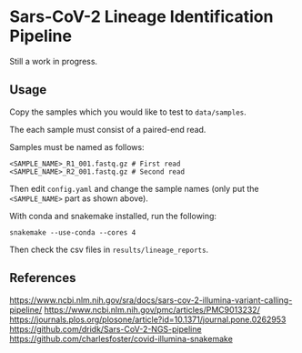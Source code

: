 # Sars-CoV-2 Lineage Identification Pipeline

Still a work in progress.

## Usage

Copy the samples which you would like to test to `data/samples`.

The each sample must consist of a paired-end read.

Samples must be named as follows:

```
<SAMPLE_NAME>_R1_001.fastq.gz # First read
<SAMPLE_NAME>_R2_001.fastq.gz # Second read
```

Then edit `config.yaml` and change the sample names (only put the `<SAMPLE_NAME>` part as shown above).

With conda and snakemake installed, run the following:

```
snakemake --use-conda --cores 4
```

Then check the csv files in `results/lineage_reports`.

## References
https://www.ncbi.nlm.nih.gov/sra/docs/sars-cov-2-illumina-variant-calling-pipeline/
https://www.ncbi.nlm.nih.gov/pmc/articles/PMC9013232/
https://journals.plos.org/plosone/article?id=10.1371/journal.pone.0262953
https://github.com/dridk/Sars-CoV-2-NGS-pipeline
https://github.com/charlesfoster/covid-illumina-snakemake
